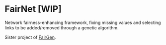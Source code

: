 # FairNet [WIP]
Network fairness-enhancing framework, fixing missing values and selecting links to be added/removed through a genetic algorithm. 

Sister project of [FairGen](https://github.com/FedericoMz/FairGen).
